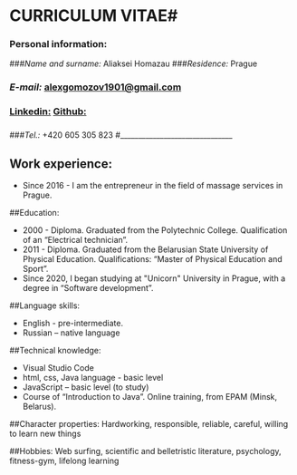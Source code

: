 #                           CURRICULUM VITAE#

### Personal information:
###_Name and surname:_  Aliaksei Homazau
###_Residence:_  Prague
### _E-mail:_ alexgomozov1901@gmail.com  
### [Linkedin:](https://www.linkedin.com/in/alexejgomozov-massage)  [Github:](https://github.com/AlexejGomozov)
### 
###_Tel.:_  +420 605 305 823
#_______________________________

##   Work experience:

- Since 2016 - I am the entrepreneur in the field of massage services in Prague.

##Education:

- 2000 - Diploma. Graduated from the Polytechnic College. Qualification of an “Electrical technician”. 
- 2011 - Diploma. Graduated from the Belarusian State University of Physical Education. Qualifications: “Master of Physical Education and Sport”.
- Since 2020, I began studying at "Unicorn" University in Prague, with a degree in “Software development”.

##Language skills:

- English - pre-intermediate. 
- Russian – native language

##Technical knowledge:

- Visual Studio Code
- html, css, Java language - basic level
- JavaScript – basic level (to study)
- Course of “Introduction to Java”. Online training, from EPAM (Minsk, Belarus).

##Character properties:
Hardworking, responsible, reliable, careful, willing to learn new things

##Hobbies:
Web surfing, scientific and belletristic literature, psychology, fitness-gym, lifelong learning
